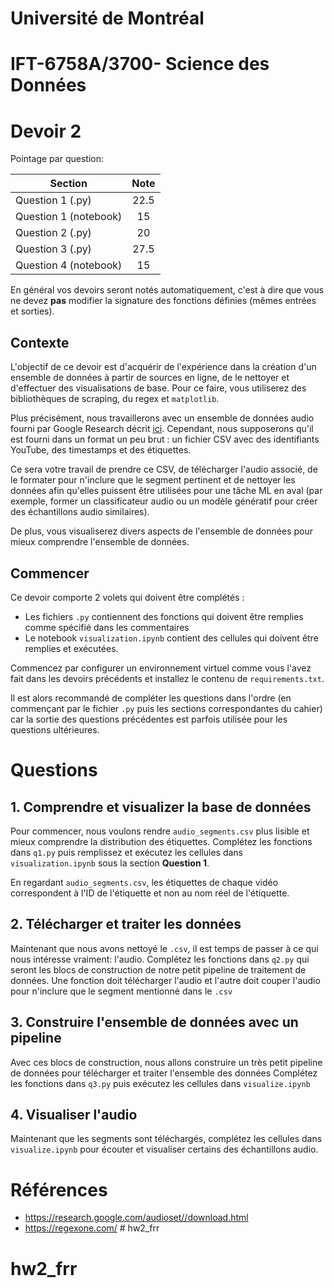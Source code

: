 # Université de Montréal

# IFT-6758A/3700- Science des Données

# Devoir 2

Pointage par question:

| Section                       | Note |
|-------------------------------|:-----:|
| Question 1 (.py)                    | 22.5  |
| Question 1 (notebook)                | 15  |
| Question 2 (.py)                    | 20  |
| Question 3 (.py)                   | 27.5    |
| Question 4 (notebook)                      | 15   |

<!-- This should total to 100 -->

En général vos devoirs seront notés automatiquement, c'est à dire que vous ne devez **pas** modifier la signature des fonctions définies (mêmes entrées et sorties).

## Contexte

<!-- When writing text in markdown, please do one line per sentence!  -->

L'objectif de ce devoir est d'acquérir de l'expérience dans la création d'un ensemble de données à partir de sources en ligne, de le nettoyer et d'effectuer des visualisations de base.
Pour ce faire, vous utiliserez des bibliothèques de scraping, du regex et `matplotlib`.

Plus précisément, nous travaillerons avec un ensemble de données audio fourni par Google Research décrit [ici](https://research.google.com/audioset//download.html).
Cependant, nous supposerons qu'il est fourni dans un format un peu brut : un fichier CSV avec des identifiants YouTube, des timestamps et des étiquettes.

Ce sera votre travail de prendre ce CSV, de télécharger l'audio associé, de le formater pour n'inclure que le segment pertinent et de nettoyer les données afin qu'elles puissent être utilisées pour une tâche ML en aval (par exemple, former un classificateur audio ou un modèle génératif pour créer des échantillons audio similaires).

De plus, vous visualiserez divers aspects de l'ensemble de données pour mieux comprendre l'ensemble de données.

## Commencer

Ce devoir comporte 2 volets qui doivent être complétés :
- Les fichiers `.py` contiennent des fonctions qui doivent être remplies comme spécifié dans les commentaires
- Le notebook `visualization.ipynb` contient des cellules qui doivent être remplies et exécutées.

Commencez par configurer un environnement virtuel comme vous l'avez fait dans les devoirs précédents et installez le contenu de `requirements.txt`.

Il est alors recommandé de compléter les questions dans l'ordre (en commençant par le fichier `.py` puis les sections correspondantes du cahier) car la sortie des questions précédentes est parfois utilisée pour les questions ultérieures.

# Questions

## 1. Comprendre et visualizer la base de données

Pour commencer, nous voulons rendre `audio_segments.csv` plus lisible et mieux comprendre la distribution des étiquettes.
Complétez les fonctions dans `q1.py` puis remplissez et exécutez les cellules dans `visualization.ipynb` sous la section **Question 1**.

En regardant `audio_segments.csv`, les étiquettes de chaque vidéo correspondent à l'ID de l'étiquette et non au nom réel de l'étiquette.

## 2. Télécharger et traiter les données

Maintenant que nous avons nettoyé le `.csv`, il est temps de passer à ce qui nous intéresse vraiment: l'audio.
Complétez les fonctions dans `q2.py` qui seront les blocs de construction de notre petit pipeline de traitement de données.
Une fonction doit télécharger l'audio et l'autre doit couper l'audio pour n'inclure que le segment mentionné dans le `.csv`

## 3. Construire l'ensemble de données avec un pipeline

Avec ces blocs de construction, nous allons construire un très petit pipeline de données pour télécharger et traiter l'ensemble des données
Complétez les fonctions dans `q3.py` puis exécutez les cellules dans `visualize.ipynb`

## 4. Visualiser l'audio
Maintenant que les segments sont téléchargés, complétez les cellules dans `visualize.ipynb` pour écouter et visualiser certains des échantillons audio.

# Références
- https://research.google.com/audioset//download.html
- https://regexone.com/ # hw2_frr
# hw2_frr
